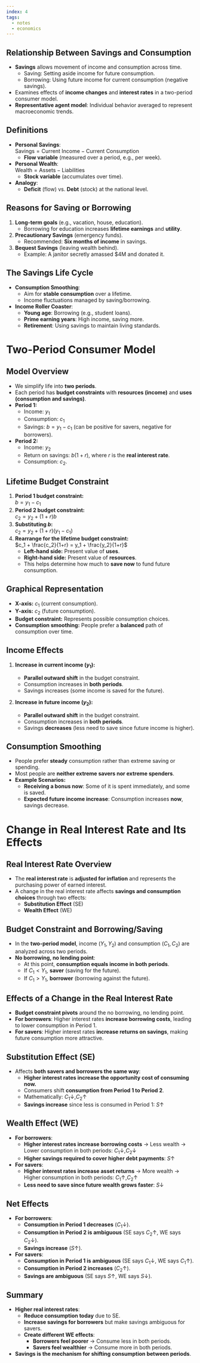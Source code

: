 ```yaml
---
index: 4
tags:
  - notes
  - economics
---
```

## Relationship Between Savings and Consumption
- **Savings** allows movement of income and consumption across time.
  - Saving: Setting aside income for future consumption.
  - Borrowing: Using future income for current consumption (negative savings).
- Examines effects of **income changes** and **interest rates** in a two-period consumer model.
- **Representative agent model**: Individual behavior averaged to represent macroeconomic trends.

## Definitions
- **Personal Savings**:  
  $\text{Savings} = \text{Current Income} - \text{Current Consumption}$
  - **Flow variable** (measured over a period, e.g., per week).
- **Personal Wealth**:  
  $\text{Wealth} = \text{Assets} - \text{Liabilities}$
  - **Stock variable** (accumulates over time).
- **Analogy**:  
  - **Deficit** (flow) vs. **Debt** (stock) at the national level.

## Reasons for Saving or Borrowing
1. **Long-term goals** (e.g., vacation, house, education).
   - Borrowing for education increases **lifetime earnings** and **utility**.
2. **Precautionary Savings** (emergency funds).
   - Recommended: **Six months of income** in savings.
3. **Bequest Savings** (leaving wealth behind).
   - Example: A janitor secretly amassed $4M and donated it.

## The Savings Life Cycle
- **Consumption Smoothing**:  
  - Aim for **stable consumption** over a lifetime.
  - Income fluctuations managed by saving/borrowing.
- **Income Roller Coaster**:
  - **Young age**: Borrowing (e.g., student loans).
  - **Prime earning years**: High income, saving more.
  - **Retirement**: Using savings to maintain living standards.
# Two-Period Consumer Model

## Model Overview
- We simplify life into **two periods**.
- Each period has **budget constraints** with **resources (income)** and **uses (consumption and savings)**.
- **Period 1:**  
  - Income: $y_1$  
  - Consumption: $c_1$  
  - Savings: $b = y_1 - c_1$ (can be positive for savers, negative for borrowers).
- **Period 2:**  
  - Income: $y_2$  
  - Return on savings: $b(1+r)$, where $r$ is the **real interest rate**.
  - Consumption: $c_2$.

## Lifetime Budget Constraint
1. **Period 1 budget constraint:**  
   $b = y_1 - c_1$
2. **Period 2 budget constraint:**  
   $c_2 = y_2 + (1+r) b$
3. **Substituting $b$:**  
   $c_2 = y_2 + (1+r)(y_1 - c_1)$
4. **Rearrange for the lifetime budget constraint:**  
   $c_1 + \frac{c_2}{1+r} = y_1 + \frac{y_2}{1+r}$
   - **Left-hand side:** Present value of **uses**.  
   - **Right-hand side:** Present value of **resources**.  
   - This helps determine how much to **save now** to fund future consumption.

## Graphical Representation
- **X-axis:** $c_1$ (current consumption).  
- **Y-axis:** $c_2$ (future consumption).  
- **Budget constraint:** Represents possible consumption choices.  
- **Consumption smoothing:** People prefer a **balanced** path of consumption over time.

## Income Effects
1. **Increase in current income ($y_1$):**  
   - **Parallel outward shift** in the budget constraint.  
   - Consumption increases in **both periods**.  
   - Savings increases (some income is saved for the future).  

1. **Increase in future income ($y_2$):**  
   - **Parallel outward shift** in the budget constraint.  
   - Consumption increases in **both periods**.  
   - Savings **decreases** (less need to save since future income is higher).  

## Consumption Smoothing
- People prefer **steady** consumption rather than extreme saving or spending.
- Most people are **neither extreme savers nor extreme spenders**.
- **Example Scenarios:**
  - **Receiving a bonus now**: Some of it is spent immediately, and some is saved.
  - **Expected future income increase**: Consumption increases **now**, savings decrease.

# Change in Real Interest Rate and Its Effects  

## Real Interest Rate Overview  
- The **real interest rate** is **adjusted for inflation** and represents the purchasing power of earned interest.  
- A change in the real interest rate affects **savings and consumption choices** through two effects:  
  - **Substitution Effect** (SE)  
  - **Wealth Effect** (WE)  

## Budget Constraint and Borrowing/Saving  
- In the **two-period model**, income ($Y_1, Y_2$) and consumption ($C_1, C_2$) are analyzed across two periods.  
- **No borrowing, no lending point**:  
  - At this point, **consumption equals income in both periods**.  
  - If $C_1 < Y_1$, **saver** (saving for the future).  
  - If $C_1 > Y_1$, **borrower** (borrowing against the future).  

## Effects of a Change in the Real Interest Rate  
- **Budget constraint pivots** around the no borrowing, no lending point.  
- **For borrowers**: Higher interest rates **increase borrowing costs**, leading to lower consumption in Period 1.  
- **For savers**: Higher interest rates **increase returns on savings**, making future consumption more attractive.  

## Substitution Effect (SE)  
- Affects **both savers and borrowers the same way**:  
  - **Higher interest rates increase the opportunity cost of consuming now.**  
  - Consumers shift **consumption from Period 1 to Period 2**.  
  - Mathematically:   $C_1 \downarrow, C_2 \uparrow$
  - **Savings increase** since less is consumed in Period 1:   $S \uparrow$

## Wealth Effect (WE)  
- **For borrowers**:  
  - **Higher interest rates increase borrowing costs** → Less wealth → Lower consumption in both periods:  $C_1 \downarrow, C_2 \downarrow$
  - **Higher savings required to cover higher debt payments**:  $S \uparrow$
- **For savers**:  
  - **Higher interest rates increase asset returns** → More wealth → Higher consumption in both periods:  $C_1 \uparrow, C_2 \uparrow$
  - **Less need to save since future wealth grows faster**:  $S \downarrow$

## Net Effects  
- **For borrowers**:  
  - **Consumption in Period 1 decreases** ($C_1 \downarrow$).  
  - **Consumption in Period 2 is ambiguous** (SE says $C_2 \uparrow$, WE says $C_2 \downarrow$).  
  - **Savings increase** ($S \uparrow$).  
- **For savers**:  
  - **Consumption in Period 1 is ambiguous** (SE says $C_1 \downarrow$, WE says $C_1 \uparrow$).  
  - **Consumption in Period 2 increases** ($C_2 \uparrow$).  
  - **Savings are ambiguous** (SE says $S \uparrow$, WE says $S \downarrow$).  

## Summary  
- **Higher real interest rates**:  
  - **Reduce consumption today** due to SE.  
  - **Increase savings for borrowers** but make savings ambiguous for savers.  
  - **Create different WE effects**:  
    - **Borrowers feel poorer** → Consume less in both periods.  
    - **Savers feel wealthier** → Consume more in both periods.  
- **Savings is the mechanism for shifting consumption between periods**.  
